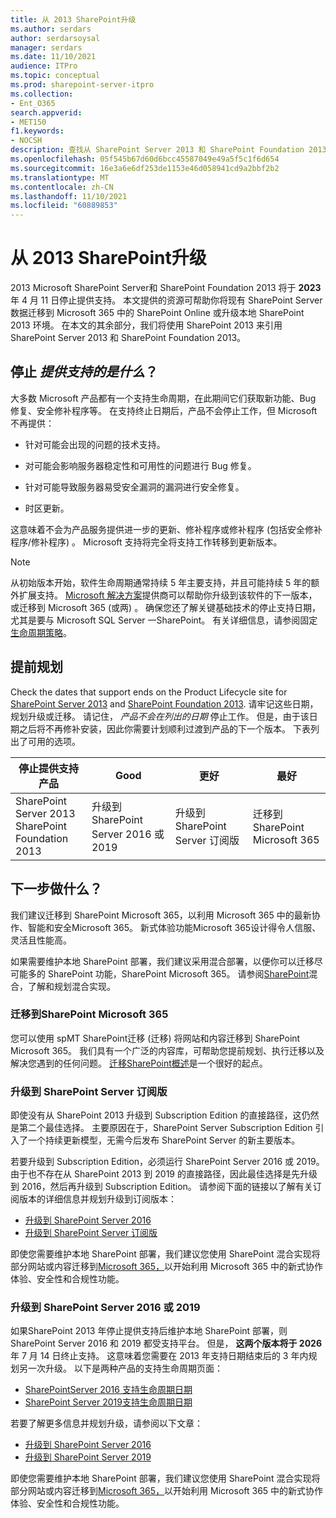 ```yaml
---
title: 从 2013 SharePoint升级
ms.author: serdars
author: serdarsoysal
manager: serdars
ms.date: 11/10/2021
audience: ITPro
ms.topic: conceptual
ms.prod: sharepoint-server-itpro
ms.collection:
- Ent_O365
search.appverid:
- MET150
f1.keywords:
- NOCSH
description: 查找从 SharePoint Server 2013 和 SharePoint Foundation 2013 升级的信息和资源。 对两者的支持将于 2023 年 4 月 11 日结束。
ms.openlocfilehash: 05f545b67d60d6bcc45587049e49a5f5c1f6d654
ms.sourcegitcommit: 16e3a6e6df253de1153e46d058941cd9a2bbf2b2
ms.translationtype: MT
ms.contentlocale: zh-CN
ms.lasthandoff: 11/10/2021
ms.locfileid: "60889853"
---
```

# <a name="upgrading-from-sharepoint-2013"></a>从 2013 SharePoint升级

2013 Microsoft SharePoint Server和 SharePoint Foundation 2013 将于 **2023** 年 4 月 11 日停止提供支持。 本文提供的资源可帮助你将现有 SharePoint Server 数据迁移到 Microsoft 365 中的 SharePoint Online 或升级本地 SharePoint 2013 环境。 在本文的其余部分，我们将使用 SharePoint 2013 来引用 SharePoint Server 2013 和 SharePoint Foundation 2013。

## <a name="what-is-end-of-support"></a>停止 *提供支持的是什么*？

大多数 Microsoft 产品都有一个支持生命周期，在此期间它们获取新功能、Bug 修复、安全修补程序等。 在支持终止日期后，产品不会停止工作，但 Microsoft 不再提供：

- 针对可能会出现的问题的技术支持。

- 对可能会影响服务器稳定性和可用性的问题进行 Bug 修复。

- 针对可能导致服务器易受安全漏洞的漏洞进行安全修复。

- 时区更新。

这意味着不会为产品服务提供进一步的更新、修补程序或修补程序 (包括安全修补程序/修补程序) 。 Microsoft 支持将完全将支持工作转移到更新版本。

> [!NOTE]
> 从初始版本开始，软件生命周期通常持续 5 年主要支持，并且可能持续 5 年的额外扩展支持。 [Microsoft 解决方案](https://go.microsoft.com/fwlink/?linkid=841249)提供商可以帮助你升级到该软件的下一版本，或迁移到 Microsoft 365 (或两) 。 确保您还了解关键基础技术的停止支持日期，尤其是要与 Microsoft SQL Server 一SharePoint。 有关详细信息，请参阅固定 [生命周期策略](https://support.microsoft.com/help/14085)。

## <a name="plan-ahead"></a>提前规划

Check the dates that support ends on the Product Lifecycle site for [SharePoint Server 2013](/lifecycle/products/sharepoint-server-2013) and [SharePoint Foundation 2013](/lifecycle/products/sharepoint-foundation-2013). 请牢记这些日期，规划升级或迁移。 请记住， *产品不会在列出的日期* 停止工作。 但是，由于该日期之后将不再修补安装，因此你需要计划顺利过渡到产品的下一个版本。 下表列出了可用的选项。

|停止提供支持产品|Good|更好|最好|
|---|---|---|---|
|SharePoint Server 2013<BR>SharePoint Foundation 2013|升级到 SharePoint Server 2016 或 2019|升级到 SharePoint Server 订阅版|迁移到SharePoint Microsoft 365

## <a name="whats-next"></a>下一步做什么？

我们建议迁移到 SharePoint Microsoft 365，以利用 Microsoft 365 中的最新协作、智能和安全Microsoft 365。 新式体验功能Microsoft 365设计得令人信服、灵活且性能高。

如果需要维护本地 SharePoint 部署，我们建议采用混合部署，以便你可以迁移尽可能多的 SharePoint 功能，SharePoint Microsoft 365。 请参阅[SharePoint](/sharepoint/hybrid/hybrid)混合，了解和规划混合实现。

### <a name="migrate-to-sharepoint-in-microsoft-365"></a>迁移到SharePoint Microsoft 365

您可以使用 spMT SharePoint迁移 (迁移) 将网站和内容迁移到 SharePoint Microsoft 365。 我们具有一个广泛的内容库，可帮助您提前规划、执行迁移以及解决您遇到的任何问题。 [迁移SharePoint概述](/sharepointmigration/introducing-the-sharepoint-migration-tool)是一个很好的起点。

### <a name="upgrade-to-sharepoint-server-subscription-edition"></a>升级到 SharePoint Server 订阅版

即使没有从 SharePoint 2013 升级到 Subscription Edition 的直接路径，这仍然是第二个最佳选择。 主要原因在于，SharePoint Server Subscription Edition 引入了一个持续更新模型，无需今后发布 SharePoint Server 的新主要版本。

若要升级到 Subscription Edition，必须运行 SharePoint Server 2016 或 2019。 由于也不存在从 SharePoint 2013 到 2019 的直接路径，因此最佳选择是先升级到 2016，然后再升级到 Subscription Edition。 请参阅下面的链接以了解有关订阅版本的详细信息并规划升级到订阅版本：

- [升级到 SharePoint Server 2016](/sharepoint/upgrade-and-update/upgrade-to-sharepoint-server-2016)
- [升级到 SharePoint Server 订阅版](/sharepoint/upgrade-and-update/upgrade-to-sharepoint-server-subscription-edition)

即使您需要维护本地 SharePoint 部署，我们建议您使用 SharePoint 混合实现将部分网站或内容迁移到[Microsoft 365，](/sharepoint/hybrid/hybrid)以开始利用 Microsoft 365 中的新式协作体验、安全性和合规性功能。  

### <a name="upgrade-to-sharepoint-server-2016-or-2019"></a>升级到 SharePoint Server 2016 或 2019

如果SharePoint 2013 年停止提供支持后维护本地 SharePoint 部署，则 SharePoint Server 2016 和 2019 都受支持平台。 但是， **这两个版本将于 2026** 年 7 月 14 日终止支持。 这意味着您需要在 2013 年支持日期结束后的 3 年内规划另一次升级。 以下是两种产品的支持生命周期页面：

- [SharePointServer 2016 支持生命周期日期](/lifecycle/products/sharepoint-server-2016)
- [SharePoint Server 2019支持生命周期日期](/lifecycle/products/sharepoint-server-2019)

若要了解更多信息并规划升级，请参阅以下文章：

- [升级到 SharePoint Server 2016](/sharepoint/upgrade-and-update/upgrade-to-sharepoint-server-2016)
- [升级到 SharePoint Server 2019](/sharepoint/upgrade-and-update/upgrade-to-sharepoint-server-2019)

即使您需要维护本地 SharePoint 部署，我们建议您使用 SharePoint 混合实现将部分网站或内容迁移到[Microsoft 365，](/sharepoint/hybrid/hybrid)以开始利用 Microsoft 365 中的新式协作体验、安全性和合规性功能。  

